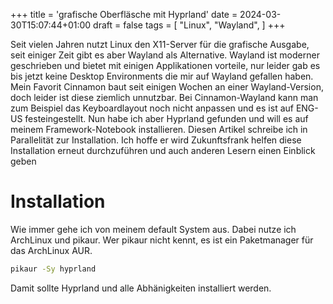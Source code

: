 +++
title = 'grafische Oberfläsche mit Hyprland'
date = 2024-03-30T15:07:44+01:00
draft = false
tags = [
    "Linux",
    "Wayland",
]
+++

Seit vielen Jahren nutzt Linux den X11-Server für die grafische Ausgabe, seit einiger Zeit gibt es aber Wayland als Alternative.
Wayland ist moderner geschrieben und bietet mit einigen Applikationen vorteile, nur leider gab es bis jetzt keine Desktop Environments die mir auf Wayland gefallen haben. Mein Favorit Cinnamon baut seit einigen Wochen an einer Wayland-Version, doch leider ist diese ziemlich unnutzbar. Bei Cinnamon-Wayland kann man zum Beispiel das Keyboardlayout noch nicht anpassen und es ist auf ENG-US festeingestellt. Nun habe ich aber Hyprland gefunden und will es auf meinem Framework-Notebook installieren. Diesen Artikel schreibe ich in Parallelität zur Installation. Ich hoffe er wird Zukunftsfrank helfen diese Installation erneut durchzuführen und auch anderen Lesern einen Einblick geben

# Installation
Wie immer gehe ich von meinem default System aus. Dabei nutze ich ArchLinux und pikaur. Wer pikaur nicht kennt, es ist ein Paketmanager für das ArchLinux AUR.
```bash
pikaur -Sy hyprland
```
Damit sollte Hyprland und alle Abhänigkeiten installiert werden.


